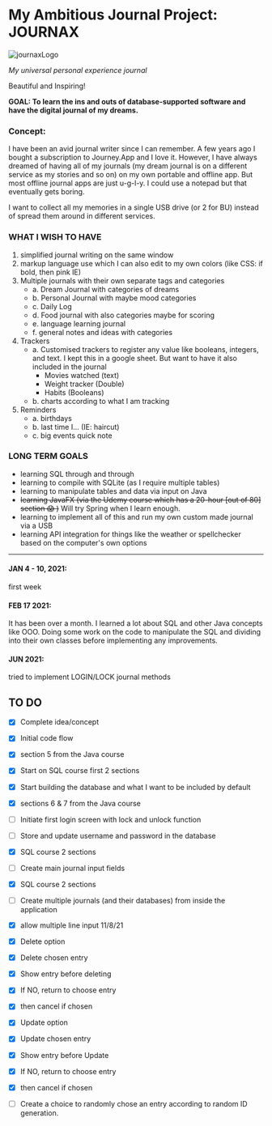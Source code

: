 # My Ambitious Journal Project: JOURNAX
![journaxLogo](https://github.com/immarisabel/Personal-Journal/blob/main/logotext.png)

*My universal personal experience journal*

Beautiful and Inspiring!

__GOAL: To learn the ins and outs of database-supported software and have the digital journal of my dreams.__

### Concept:
I have been an avid journal writer since I can remember. A few years ago I bought a subscription to Journey.App and I love it. However, I have always dreamed of having all of my journals (my dream journal is on a different service as my stories and so on) on my own portable and offline app. But most offline journal apps are just u-g-l-y. I could use a notepad but that eventually gets boring.

I want to collect all my memories in a single USB drive (or 2 for BU) instead of spread them around in different services.

### WHAT I WISH TO HAVE

1. simplified journal writing on the same window
2. markup language use which I can also edit to my own colors (like CSS: if bold, then pink IE)
3. Multiple journals with their own separate tags and categories 
	- a. Dream Journal with categories of dreams
	- b. Personal Journal with maybe mood categories
	- c. Daily Log
	- d. Food journal with also categories maybe for scoring
	- e. language learning journal
	- f. general notes and ideas with categories
4. Trackers
	- a. Customised trackers to register any value like booleans, integers, and text. I kept this in a google sheet. But want to have it also included in the journal
		- Movies watched (text)
		- Weight tracker (Double)
		- Habits (Booleans)
	- b. charts according to what I am tracking
5. Reminders
	- a. birthdays
	- b. last time I... (IE: haircut)
	- c. big events quick note

###	LONG TERM GOALS
- learning SQL through and through
- learning to compile with SQLite (as I require multiple tables)
- learning to manipulate tables and data via input on Java
- ~~learning JavaFX (via the Udemy course which has a 20-hour [out of 80] section :scream: )~~ Will try Spring when I learn enough.
- learning to implement all of this and run my own custom made journal via a USB
- learning API integration for things like the weather or spellchecker based on the computer's own options

---
#### JAN 4 - 10, 2021:
first week
#### FEB 17 2021: 
It has been over a month. I learned a lot about SQL and other Java concepts like OOO. Doing some work on the code to manipulate the SQL and dividing into their own classes before implementing any improvements.
#### JUN 2021:
tried to implement LOGIN/LOCK journal methods




## TO DO

- [x] Complete idea/concept 
- [x] Initial code flow
- [x] section 5 from the Java course
- [x] Start on SQL course first 2 sections
- [x] Start building the database and what I want to be included by default
- [x] sections 6 & 7 from the Java course
- [ ] Initiate first login screen with lock and unlock function
- [ ] Store and update username and password in the database
- [x] SQL course 2 sections
- [ ] Create main journal input fields
- [x] SQL course 2 sections
- [ ] Create multiple journals (and their databases) from inside the application
- [x] allow multiple line input 11/8/21

- [x] Delete option
- [x] Delete chosen entry
- [x] Show entry before deleting
- [x] If NO, return to choose entry
- [x] then cancel if chosen
- [x] Update option
- [x] Update chosen entry
- [x] Show entry before Update
- [x] If NO, return to choose entry
- [x] then cancel if chosen
	
- [ ] Create a choice to randomly chose an entry according to random ID generation.

	
